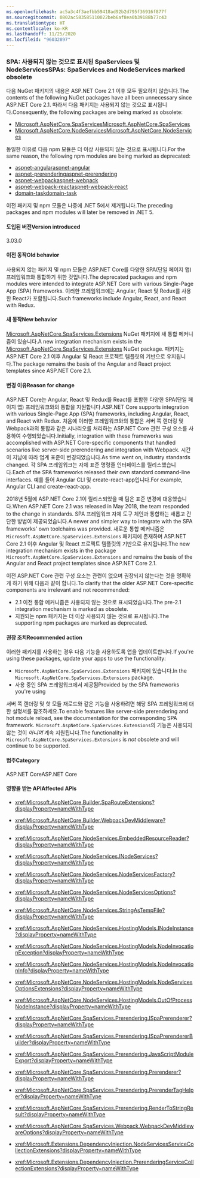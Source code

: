 ```yaml
---
ms.openlocfilehash: ac5a3c4f3aefbb59418ad92b2d795f36916f877f
ms.sourcegitcommit: 0802ac583585110022beb6af8ea0b39188b77c43
ms.translationtype: HT
ms.contentlocale: ko-KR
ms.lasthandoff: 11/25/2020
ms.locfileid: "96032897"
---
```

### <a name="spas-spaservices-and-nodeservices-marked-obsolete"></a><span data-ttu-id="16afe-101">SPA: 사용되지 않는 것으로 표시된 SpaServices 및 NodeServices</span><span class="sxs-lookup"><span data-stu-id="16afe-101">SPAs: SpaServices and NodeServices marked obsolete</span></span>

<span data-ttu-id="16afe-102">다음 NuGet 패키지의 내용은 ASP.NET Core 2.1 이후 모두 필요하지 않습니다.</span><span class="sxs-lookup"><span data-stu-id="16afe-102">The contents of the following NuGet packages have all been unnecessary since ASP.NET Core 2.1.</span></span> <span data-ttu-id="16afe-103">따라서 다음 패키지는 사용되지 않는 것으로 표시됩니다.</span><span class="sxs-lookup"><span data-stu-id="16afe-103">Consequently, the following packages are being marked as obsolete:</span></span>

- [<span data-ttu-id="16afe-104">Microsoft.AspNetCore.SpaServices</span><span class="sxs-lookup"><span data-stu-id="16afe-104">Microsoft.AspNetCore.SpaServices</span></span>](https://www.nuget.org/packages/Microsoft.AspNetCore.SpaServices/)
- [<span data-ttu-id="16afe-105">Microsoft.AspNetCore.NodeServices</span><span class="sxs-lookup"><span data-stu-id="16afe-105">Microsoft.AspNetCore.NodeServices</span></span>](https://www.nuget.org/packages/Microsoft.AspNetCore.NodeServices/)

<span data-ttu-id="16afe-106">동일한 이유로 다음 npm 모듈은 더 이상 사용되지 않는 것으로 표시됩니다.</span><span class="sxs-lookup"><span data-stu-id="16afe-106">For the same reason, the following npm modules are being marked as deprecated:</span></span>

- [<span data-ttu-id="16afe-107">aspnet-angular</span><span class="sxs-lookup"><span data-stu-id="16afe-107">aspnet-angular</span></span>](https://www.npmjs.com/package/aspnet-angular)
- [<span data-ttu-id="16afe-108">aspnet-prerendering</span><span class="sxs-lookup"><span data-stu-id="16afe-108">aspnet-prerendering</span></span>](https://www.npmjs.com/package/aspnet-prerendering)
- [<span data-ttu-id="16afe-109">aspnet-webpack</span><span class="sxs-lookup"><span data-stu-id="16afe-109">aspnet-webpack</span></span>](https://www.npmjs.com/package/aspnet-webpack)
- [<span data-ttu-id="16afe-110">aspnet-webpack-react</span><span class="sxs-lookup"><span data-stu-id="16afe-110">aspnet-webpack-react</span></span>](https://www.npmjs.com/package/aspnet-webpack-react)
- [<span data-ttu-id="16afe-111">domain-task</span><span class="sxs-lookup"><span data-stu-id="16afe-111">domain-task</span></span>](https://www.npmjs.com/package/domain-task)

<span data-ttu-id="16afe-112">이전 패키지 및 npm 모듈은 나중에 .NET 5에서 제거됩니다.</span><span class="sxs-lookup"><span data-stu-id="16afe-112">The preceding packages and npm modules will later be removed in .NET 5.</span></span>

#### <a name="version-introduced"></a><span data-ttu-id="16afe-113">도입된 버전</span><span class="sxs-lookup"><span data-stu-id="16afe-113">Version introduced</span></span>

<span data-ttu-id="16afe-114">3.0</span><span class="sxs-lookup"><span data-stu-id="16afe-114">3.0</span></span>

#### <a name="old-behavior"></a><span data-ttu-id="16afe-115">이전 동작</span><span class="sxs-lookup"><span data-stu-id="16afe-115">Old behavior</span></span>

<span data-ttu-id="16afe-116">사용되지 않는 패키지 및 npm 모듈은 ASP.NET Core를 다양한 SPA(단일 페이지 앱) 프레임워크와 통합하기 위한 것입니다.</span><span class="sxs-lookup"><span data-stu-id="16afe-116">The deprecated packages and npm modules were intended to integrate ASP.NET Core with various Single-Page App (SPA) frameworks.</span></span> <span data-ttu-id="16afe-117">이러한 프레임워크에는 Angular, React 및 Redux를 사용한 React가 포함됩니다.</span><span class="sxs-lookup"><span data-stu-id="16afe-117">Such frameworks include Angular, React, and React with Redux.</span></span>

#### <a name="new-behavior"></a><span data-ttu-id="16afe-118">새 동작</span><span class="sxs-lookup"><span data-stu-id="16afe-118">New behavior</span></span>

<span data-ttu-id="16afe-119">[Microsoft.AspNetCore.SpaServices.Extensions](https://www.nuget.org/packages/Microsoft.AspNetCore.SpaServices.Extensions/) NuGet 패키지에 새 통합 메커니즘이 있습니다.</span><span class="sxs-lookup"><span data-stu-id="16afe-119">A new integration mechanism exists in the [Microsoft.AspNetCore.SpaServices.Extensions](https://www.nuget.org/packages/Microsoft.AspNetCore.SpaServices.Extensions/) NuGet package.</span></span> <span data-ttu-id="16afe-120">패키지는 ASP.NET Core 2.1 이후 Angular 및 React 프로젝트 템플릿의 기반으로 유지됩니다.</span><span class="sxs-lookup"><span data-stu-id="16afe-120">The package remains the basis of the Angular and React project templates since ASP.NET Core 2.1.</span></span>

#### <a name="reason-for-change"></a><span data-ttu-id="16afe-121">변경 이유</span><span class="sxs-lookup"><span data-stu-id="16afe-121">Reason for change</span></span>

<span data-ttu-id="16afe-122">ASP.NET Core는 Angular, React 및 Redux를 React를 포함한 다양한 SPA(단일 페이지 앱) 프레임워크와의 통합을 지원합니다.</span><span class="sxs-lookup"><span data-stu-id="16afe-122">ASP.NET Core supports integration with various Single-Page App (SPA) frameworks, including Angular, React, and React with Redux.</span></span> <span data-ttu-id="16afe-123">처음에 이러한 프레임워크와의 통합은 서버 쪽 렌더링 및 Webpack과의 통합과 같은 시나리오를 처리하는 ASP.NET Core 관련 구성 요소를 사용하여 수행되었습니다.</span><span class="sxs-lookup"><span data-stu-id="16afe-123">Initially, integration with these frameworks was accomplished with ASP.NET Core-specific components that handled scenarios like server-side prerendering and integration with Webpack.</span></span> <span data-ttu-id="16afe-124">시간이 지남에 따라 업계 표준이 변경되었습니다.</span><span class="sxs-lookup"><span data-stu-id="16afe-124">As time went on, industry standards changed.</span></span> <span data-ttu-id="16afe-125">각 SPA 프레임워크는 자체 표준 명령줄 인터페이스를 릴리스했습니다.</span><span class="sxs-lookup"><span data-stu-id="16afe-125">Each of the SPA frameworks released their own standard command-line interfaces.</span></span> <span data-ttu-id="16afe-126">예를 들어 Angular CLI 및 create-react-app입니다.</span><span class="sxs-lookup"><span data-stu-id="16afe-126">For example, Angular CLI and create-react-app.</span></span>

<span data-ttu-id="16afe-127">2018년 5월에 ASP.NET Core 2.1이 릴리스되었을 때 팀은 표준 변경에 대응했습니다.</span><span class="sxs-lookup"><span data-stu-id="16afe-127">When ASP.NET Core 2.1 was released in May 2018, the team responded to the change in standards.</span></span> <span data-ttu-id="16afe-128">SPA 프레임워크 자체 도구 체인과 통합하는 새롭고 간단한 방법이 제공되었습니다.</span><span class="sxs-lookup"><span data-stu-id="16afe-128">A newer and simpler way to integrate with the SPA frameworks' own toolchains was provided.</span></span> <span data-ttu-id="16afe-129">새로운 통합 메커니즘은 `Microsoft.AspNetCore.SpaServices.Extensions` 패키지에 존재하며 ASP.NET Core 2.1 이후 Angular 및 React 프로젝트 템플릿의 기반으로 유지됩니다.</span><span class="sxs-lookup"><span data-stu-id="16afe-129">The new integration mechanism exists in the package `Microsoft.AspNetCore.SpaServices.Extensions` and remains the basis of the Angular and React project templates since ASP.NET Core 2.1.</span></span>

<span data-ttu-id="16afe-130">이전 ASP.NET Core 관련 구성 요소는 관련이 없으며 권장되지 않는다는 것을 명확하게 하기 위해 다음과 같이 합니다.</span><span class="sxs-lookup"><span data-stu-id="16afe-130">To clarify that the older ASP.NET Core-specific components are irrelevant and not recommended:</span></span>

- <span data-ttu-id="16afe-131">2\.1 이전 통합 메커니즘은 사용되지 않는 것으로 표시되었습니다.</span><span class="sxs-lookup"><span data-stu-id="16afe-131">The pre-2.1 integration mechanism is marked as obsolete.</span></span>
- <span data-ttu-id="16afe-132">지원되는 npm 패키지는 더 이상 사용되지 않는 것으로 표시됩니다.</span><span class="sxs-lookup"><span data-stu-id="16afe-132">The supporting npm packages are marked as deprecated.</span></span>

#### <a name="recommended-action"></a><span data-ttu-id="16afe-133">권장 조치</span><span class="sxs-lookup"><span data-stu-id="16afe-133">Recommended action</span></span>

<span data-ttu-id="16afe-134">이러한 패키지를 사용하는 경우 다음 기능을 사용하도록 앱을 업데이트합니다.</span><span class="sxs-lookup"><span data-stu-id="16afe-134">If you're using these packages, update your apps to use the functionality:</span></span>

- <span data-ttu-id="16afe-135">`Microsoft.AspNetCore.SpaServices.Extensions` 패키지에 있습니다.</span><span class="sxs-lookup"><span data-stu-id="16afe-135">In the `Microsoft.AspNetCore.SpaServices.Extensions` package.</span></span>
- <span data-ttu-id="16afe-136">사용 중인 SPA 프레임워크에서 제공됨</span><span class="sxs-lookup"><span data-stu-id="16afe-136">Provided by the SPA frameworks you're using</span></span>

<span data-ttu-id="16afe-137">서버 쪽 렌더링 및 핫 모듈 재로드와 같은 기능을 사용하려면 해당 SPA 프레임워크에 대한 설명서를 참조하세요.</span><span class="sxs-lookup"><span data-stu-id="16afe-137">To enable features like server-side prerendering and hot module reload, see the documentation for the corresponding SPA framework.</span></span> <span data-ttu-id="16afe-138">`Microsoft.AspNetCore.SpaServices.Extensions`의 기능은 사용되지 않는 것이 *아니며* 계속 지원됩니다.</span><span class="sxs-lookup"><span data-stu-id="16afe-138">The functionality in `Microsoft.AspNetCore.SpaServices.Extensions` is *not* obsolete and will continue to be supported.</span></span>

#### <a name="category"></a><span data-ttu-id="16afe-139">범주</span><span class="sxs-lookup"><span data-stu-id="16afe-139">Category</span></span>

<span data-ttu-id="16afe-140">ASP.NET Core</span><span class="sxs-lookup"><span data-stu-id="16afe-140">ASP.NET Core</span></span>

#### <a name="affected-apis"></a><span data-ttu-id="16afe-141">영향을 받는 API</span><span class="sxs-lookup"><span data-stu-id="16afe-141">Affected APIs</span></span>

- <xref:Microsoft.AspNetCore.Builder.SpaRouteExtensions?displayProperty=nameWithType>
- <xref:Microsoft.AspNetCore.Builder.WebpackDevMiddleware?displayProperty=nameWithType>

- <xref:Microsoft.AspNetCore.NodeServices.EmbeddedResourceReader?displayProperty=nameWithType>
- <xref:Microsoft.AspNetCore.NodeServices.INodeServices?displayProperty=nameWithType>
- <xref:Microsoft.AspNetCore.NodeServices.NodeServicesFactory?displayProperty=nameWithType>
- <xref:Microsoft.AspNetCore.NodeServices.NodeServicesOptions?displayProperty=nameWithType>
- <xref:Microsoft.AspNetCore.NodeServices.StringAsTempFile?displayProperty=nameWithType>
- <xref:Microsoft.AspNetCore.NodeServices.HostingModels.INodeInstance?displayProperty=nameWithType>
- <xref:Microsoft.AspNetCore.NodeServices.HostingModels.NodeInvocationException?displayProperty=nameWithType>
- <xref:Microsoft.AspNetCore.NodeServices.HostingModels.NodeInvocationInfo?displayProperty=nameWithType>
- <xref:Microsoft.AspNetCore.NodeServices.HostingModels.NodeServicesOptionsExtensions?displayProperty=nameWithType>
- <xref:Microsoft.AspNetCore.NodeServices.HostingModels.OutOfProcessNodeInstance?displayProperty=nameWithType>

- <xref:Microsoft.AspNetCore.SpaServices.Prerendering.ISpaPrerenderer?displayProperty=nameWithType>
- <xref:Microsoft.AspNetCore.SpaServices.Prerendering.ISpaPrerendererBuilder?displayProperty=nameWithType>
- <xref:Microsoft.AspNetCore.SpaServices.Prerendering.JavaScriptModuleExport?displayProperty=nameWithType>
- <xref:Microsoft.AspNetCore.SpaServices.Prerendering.Prerenderer?displayProperty=nameWithType>
- <xref:Microsoft.AspNetCore.SpaServices.Prerendering.PrerenderTagHelper?displayProperty=nameWithType>
- <xref:Microsoft.AspNetCore.SpaServices.Prerendering.RenderToStringResult?displayProperty=nameWithType>
- <xref:Microsoft.AspNetCore.SpaServices.Webpack.WebpackDevMiddlewareOptions?displayProperty=nameWithType>

- <xref:Microsoft.Extensions.DependencyInjection.NodeServicesServiceCollectionExtensions?displayProperty=nameWithType>
- <xref:Microsoft.Extensions.DependencyInjection.PrerenderingServiceCollectionExtensions?displayProperty=nameWithType>

<!--

#### Affected APIs

- `T:Microsoft.AspNetCore.Builder.SpaRouteExtensions`
- `T:Microsoft.AspNetCore.Builder.WebpackDevMiddleware`

- `T:Microsoft.AspNetCore.NodeServices.EmbeddedResourceReader`
- `T:Microsoft.AspNetCore.NodeServices.INodeServices`
- `T:Microsoft.AspNetCore.NodeServices.NodeServicesFactory`
- `T:Microsoft.AspNetCore.NodeServices.NodeServicesOptions`
- `T:Microsoft.AspNetCore.NodeServices.StringAsTempFile`
- `T:Microsoft.AspNetCore.NodeServices.HostingModels.INodeInstance`
- `T:Microsoft.AspNetCore.NodeServices.HostingModels.NodeInvocationException`
- `T:Microsoft.AspNetCore.NodeServices.HostingModels.NodeInvocationInfo`
- `T:Microsoft.AspNetCore.NodeServices.HostingModels.NodeServicesOptionsExtensions`
- `T:Microsoft.AspNetCore.NodeServices.HostingModels.OutOfProcessNodeInstance`

- `T:Microsoft.AspNetCore.SpaServices.Prerendering.ISpaPrerenderer`
- `T:Microsoft.AspNetCore.SpaServices.Prerendering.ISpaPrerendererBuilder`
- `T:Microsoft.AspNetCore.SpaServices.Prerendering.JavaScriptModuleExport`
- `T:Microsoft.AspNetCore.SpaServices.Prerendering.Prerenderer`
- `T:Microsoft.AspNetCore.SpaServices.Prerendering.PrerenderTagHelper`
- `T:Microsoft.AspNetCore.SpaServices.Prerendering.RenderToStringResult`
- `T:Microsoft.AspNetCore.SpaServices.Webpack.WebpackDevMiddlewareOptions`

- `T:Microsoft.Extensions.DependencyInjection.NodeServicesServiceCollectionExtensions`
- `T:Microsoft.Extensions.DependencyInjection.PrerenderingServiceCollectionExtensions`

-->
